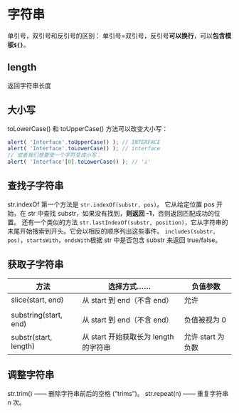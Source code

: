 # 字符串
单引号，双引号和反引号的区别：
单引号=双引号，反引号**可以换行**，可以**包含模板`${}`**。
## length
返回字符串长度
## 大小写
toLowerCase() 和 toUpperCase() 方法可以改变大小写：
```js
alert( 'Interface'.toUpperCase() ); // INTERFACE
alert( 'Interface'.toLowerCase() ); // interface
// 或者我们想要使一个字符变成小写：
alert( 'Interface'[0].toLowerCase() ); // 'i'
```
## 查找子字符串
str.indexOf
第一个方法是 `str.indexOf(substr, pos)`。
它从给定位置 pos 开始，在 str 中查找 substr，如果没有找到，**则返回 -1**，否则返回匹配成功的位置。
还有一个类似的方法 `str.lastIndexOf(substr, position)`，它从字符串的末尾开始搜索到开头。它会以相反的顺序列出这些事件。
`includes(substr, pos)`，`startsWith`，`endsWith`根据 str 中是否包含 substr 来返回 true/false。
## 获取子字符串

| 方法                  | 选择方式……                            | 负值参数          |
| --------------------- | ------------------------------------- | ----------------- |
| slice(start, end)     | 从 start 到 end（不含 end）           | 允许              |
|                       |                                       |                   |
| substring(start, end) | 从 start 到 end（不含 end）           | 负值被视为 0      |
| substr(start, length) | 从 start 开始获取长为 length 的字符串 | 允许 start 为负数 |

## 调整字符串
str.trim() —— 删除字符串前后的空格 (“trims”)。
str.repeat(n) —— 重复字符串 n 次。